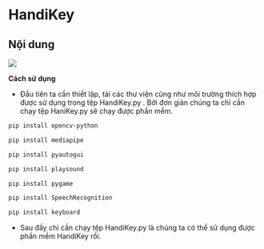 # HandiKey
## Nội dung
![](https://i.imgur.com/avNEbr3.jpg)

**Cách sử dụng**

- Đầu tiên ta cần thiết lập, tải các thư viện cũng như môi trường thích hợp được sử dụng trong tệp HandiKey.py . Bởi đơn giản chúng ta chỉ cần chạy tệp HaniKey.py sẽ chạy được phần mềm.
```sh
pip install opencv-python

pip install mediapipe

pip install pyautogui

pip install playsound

pip install pygame

pip install SpeechRecognition

pip install keyboard
```
- Sau đấy chỉ cần chạy tệp HandiKey.py là chúng ta có thể sử dụng được phần mềm HandiKey rồi.
